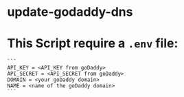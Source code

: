 # update-godaddy-dns

# This Script require a `.env` file:
    ```
    API_KEY = <API_KEY from goDaddy>
    API_SECRET = <API_SECRET from goDaddy>
    DOMAIN = <your goDaddy domain>
    NAME = <name of the goDaddy domain>
    ```

